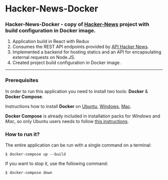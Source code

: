 # <a href="https://github.com/SeniorIgor/Hacker-News-Docker/blob/master/README.md#-hacker-news-docker"></a> Hacker-News-Docker
### Hacker-News-Docker - copy of <a href="https://github.com/SeniorIgor/Hacker-News">Hacker-News</a> project with build configuration in Docker image.

1. Application build in React with Redux
2. Сonsumes the REST API endpoints provided by <a href="https://news.ycombinator.com/news">API Hacker News</a>.
3. Implemented a backend for hosting statics and an API for encapsulating external requests on Node.JS.
4. Created project build configuration in Docker image.

---

### Prerequisites

In order to run this application you need to install two tools: **Docker** & **Docker Compose**.

Instructions how to install **Docker** on [Ubuntu](https://docs.docker.com/install/linux/docker-ce/ubuntu/), [Windows](https://docs.docker.com/docker-for-windows/install/), [Mac](https://docs.docker.com/docker-for-mac/install/).

**Docker Compose** is already included in installation packs for *Windows* and *Mac*, so only Ubuntu users needs to follow [this instructions](https://docs.docker.com/compose/install/).


### How to run it?

The entire application can be run with a single command on a terminal:

```
$ docker-compose up --build
```

If you want to stop it, use the following command:

```
$ docker-compose down
```

